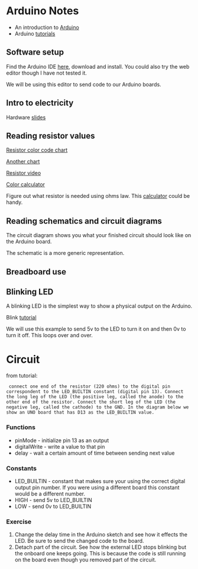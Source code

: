 # Arduino Notes

* An introduction to [Arduino](https://www.arduino.cc/en/Guide/Introduction)
* Arduino [tutorials](https://www.arduino.cc/en/Tutorial/HomePage) 

## Software setup 

Find the Arduino IDE [here](https://www.arduino.cc/en/Main/Software), download and install. You could also try the web editor though I have not tested it.

We will be using this editor to send code to our Arduino boards. 

## Intro to electricity 

Hardware [slides](hardware1-slides.pptx)

## Reading resistor values

[Resistor color code chart](http://www.resistorguide.com/resistor-color-code/)

[Another chart ](http://www.resistorguide.com/pictures/resistor_color_codes_chart.png)

[Resistor video](https://www.youtube.com/watch?time_continue=79&v=SjlnW5g9np4)

[Color calculator](https://www.hobby-hour.com/electronics/resistorcalculator.php)

Figure out what resistor is needed using ohms law. This [calculator](https://www.rapidtables.com/calc/electric/ohms-law-calculator.html) could be handy. 

## Reading schematics and circuit diagrams 

The circuit diagram shows you what your finished circuit should look like on the Arduino board. 

The schematic is a more generic representation. 

## Breadboard use 


## Blinking LED 

A blinking LED is the simplest way to show a physical output on the Arduino. 

Blink [tutorial](http://www.arduino.cc/en/Tutorial/Blink) 

We will use this example to send 5v to the LED to turn it on and then 0v to turn it off. This loops over and over. 

# Circuit 
from tutorial: 
```
 connect one end of the resistor (220 ohms) to the digital pin correspondent to the LED_BUILTIN constant (digital pin 13). Connect the long leg of the LED (the positive leg, called the anode) to the other end of the resistor. Connect the short leg of the LED (the negative leg, called the cathode) to the GND. In the diagram below we show an UNO board that has D13 as the LED_BUILTIN value.
```


### Functions 

* pinMode - initialize pin 13 as an output
* digitalWrite - write a value to that pin
* delay - wait a certain amount of time between sending next value

### Constants 

* LED_BUILTIN - constant that makes sure your using the correct digital output pin number. If you were using a different board this constant would be a different number.
* HIGH - send 5v to LED_BUILTIN
* LOW - send 0v to LED_BUILTIN

### Exercise 

1. Change the delay time in the Arduino sketch and see how it effects the LED. Be sure to send the changed code to the board. 
2. Detach part of the circuit. See how the external LED stops blinking but the onboard one keeps going. This is because the code is still running on the board even though you removed part of the circuit. 

